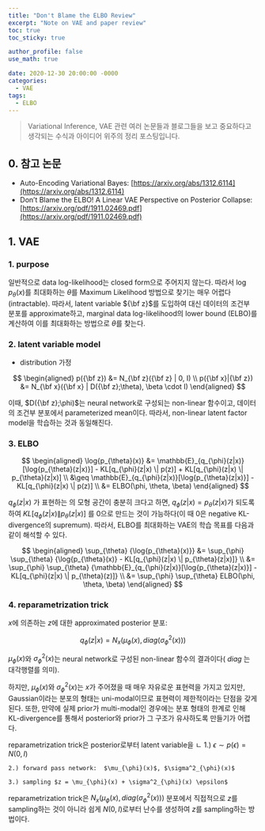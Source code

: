 ```yaml
---
title: "Don't Blame the ELBO Review"
excerpt: "Note on VAE and paper review"
toc: true
toc_sticky: true

author_profile: false
use_math: true

date: 2020-12-30 20:00:00 -0000
categories: 
  - VAE
tags:
  - ELBO
---
```

> Variational Inference, VAE 관련 여러 논문들과 블로그들을 보고 중요하다고 생각되는 수식과 아이디어 위주의 정리 포스팅입니다.

## 0. 참고 논문 

* Auto-Encoding Variational Bayes: [https://arxiv.org/abs/1312.6114](https://arxiv.org/abs/1312.6114)
* Don’t Blame the ELBO! A Linear VAE Perspective on Posterior Collapse: [https://arxiv.org/pdf/1911.02469.pdf](https://arxiv.org/pdf/1911.02469.pdf)

## 1.  VAE

### 1. purpose

일반적으로 data log-likelihood는 closed form으로 주어지지 않는다. 따라서 $\log{p_{\theta}(x)}$를 최대화하는 $\theta$를 Maximum Likelihood 방법으로 찾기는 매우 어렵다(intractable). 따라서, latent variable ${\bf z}$를 도입하여 대신 데이터의 조건부 분포를 approximate하고, marginal data log-likelihood의 lower bound (ELBO)를 계산하여 이를 최대화하는 방법으로 $\theta$를 찾는다.

### 2. latent variable model
* distribution 가정

$$
\begin{aligned}
p({\bf z}) &= N_{\bf z}({\bf z} | 0, I) \\
p({\bf x}|{\bf z}) &= N_{\bf x}({\bf x} | D({\bf z};\theta), \beta \cdot I) 
\end{aligned}
$$

이때, $D({\bf z};\phi)$는 neural network로 구성되는 non-linear 함수이고, 데이터의 조건부 분포에서 parameterized mean이다. 따라서, non-linear latent factor model을 학습하는 것과 동일해진다.

### 3. ELBO

$$
\begin{aligned}
\log{p_{\theta}(x)} &=  \mathbb{E}_{q_{\phi}(z|x)}[\log{p_{\theta}(z|x)}] - KL[q_{\phi}(z|x) \| p(z)] + KL[q_{\phi}(z|x) \| p_{\theta}(z|x)] \\
&\geq \mathbb{E}_{q_{\phi}(z|x)}[\log{p_{\theta}(z|x)}] - KL[q_{\phi}(z|x) \| p(z)] \\
&= ELBO(\phi, \theta, \beta)
\end{aligned}
$$

$q_{\phi}(z|x)$ 가 표현하는 의 모형 공간이 충분히 크다고 하면, $q_{\phi}(z|x) = p_{\theta}(z|x)$가 되도록 하여 $KL[q_{\phi}(z|x) \| p_{\theta}(z|x)]$ 를 0으로 만드는 것이 가능하다(이 때 0은 negative KL-divergence의 supremum). 따라서, ELBO를 최대화하는 VAE의 학습 목표를 다음과 같이 해석할 수 있다. 

$$
\begin{aligned}
\sup_{\theta} {\log{p_{\theta}(x)}} &= \sup_{\phi} \sup_{\theta} {\log{p_{\theta}(x)} - KL[q_{\phi}(z|x) \| p_{\theta}(z|x)]} \\
&= \sup_{\phi} \sup_{\theta} {\mathbb{E}_{q_{\phi}(z|x)}[\log{p_{\theta}(z|x)}] - KL[q_{\phi}(z|x) \| p_{\theta}(z)]} \\
&= \sup_{\phi} \sup_{\theta} ELBO(\phi, \theta, \beta)
\end{aligned} 
$$

### 4. reparametrization trick

$x$에 의존하는 $z$에 대한 approximated posterior 분포:

$$q_{\phi}(z \vert x) = N_x(\mu_{\phi}(x), diag(\sigma^2_{\phi}(x)))$$

$\mu_{\phi}(x)$와 $\sigma^2_{\phi}(x)$는 neural network로 구성된 non-linear 함수의 결과이다( $diag$ 는 대각행렬를 의미).

하지만, $\mu_{\phi}(x)$와 $\sigma^2_{\phi}(x)$는 $x$가 주어졌을 때 매우 자유로운 표현력을 가지고 있지만, Gaussian이라는 분포의 형태는 uni-modal이므로 표현력이 제한적이라는 단점을 갖게 된다. 또한, 만약에 실제 prior가 multi-modal인 경우에는 분포 형태의 한계로 인해 KL-divergence를 통해서 posterior와 prior가 그 구조가 유사하도록 만들기가 어렵다.

reparametrization trick은 posterior로부터 latent variable을 ㄴ
	1.) $\epsilon \sim p(\epsilon) = N(0, I)$ 
	
	2.) forward pass network:  $\mu_{\phi}(x)$, $\sigma^2_{\phi}(x)$
	
	3.) sampling $z = \mu_{\phi}(x) + \sigma^2_{\phi}(x) \epsilon$

 reparametrization trick은 $N_x(\mu_{\phi}(x), diag(\sigma^2_{\phi}(x)))$ 분포에서 직접적으로 $z$를 sampling하는 것이 아니라 쉽게 $N(0, I)$로부터 난수를 생성하여 $z$를 sampling하는 방법이다.
<!--stackedit_data:
eyJoaXN0b3J5IjpbOTM3NzQzMTY3LDc2MDA3NjM4OV19
-->